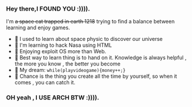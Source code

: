 ### Hey there,I FOUND YOU :)))).




I'm ~~a space cat trapped in earth 1218~~ trying to find a balance between learning and enjoy games.

- 🔭 I used to learn about space physic to discover our universe
- 🚀 I'm learning to hack Nasa using HTML
- 🧐 Enjoying exploit OS more than Web.
- 👾 Best way to learn thing is to hand on it. Knowledge is always helpful , the more you know , the better you become
- 🌭 My dream: `while(playvideogame){money++;}`
- 🚀 Chance is the thing you create all the time by yourself, so when it comes , you can catch it.

### OH yeah , I USE ARCH BTW :)))).
